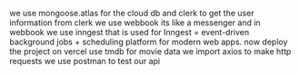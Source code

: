 we use mongoose.atlas for the cloud db and clerk to get the user information 
from clerk we use webbook its like a messenger and in webbook we use inngest that is used for Inngest = event-driven background jobs + scheduling platform for modern web apps. 
now deploy the project on vercel 
use tmdb for movie data
we import axios to make http requests
we use postman to test our api 



